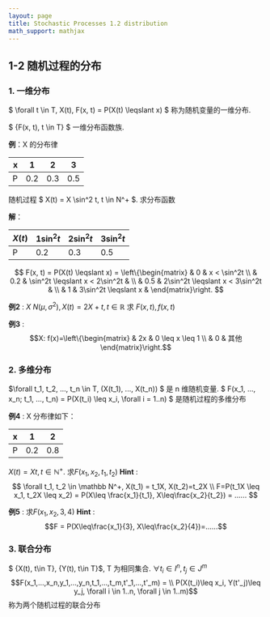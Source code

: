 ```yaml
---
layout: page
title: Stochastic Processes 1.2 distribution
math_support: mathjax
---
```



## 1-2 随机过程的分布

### 1. 一维分布

$ \forall t \in T, X(t), F(x, t) = P(X(t) \leqslant x) $ 称为随机变量的一维分布. 

$ \{F(x, t), t \in T\} $ 一维分布函数族. 

**例**：X 的分布律

| x | 1 | 2 | 3 | 
|---:|:---:|:---:|:---:|
| P | 0.2 | 0.3 | 0.5 |

随机过程 $ X(t) = X \sin^2 t, t \in N^+ $. 求分布函数

**解**：

| $X(t)$ | $1\sin^2t$ | $2\sin^2t$ | $3\sin^2t$ |
| ------ | ---------- | ---------- | ---------- |
| P      | 0.2        | 0.3        | 0.5        |   

$$
F(x, t) = P(X(t) \leqslant x) = \left\{\begin{matrix}
 & 0 & x < \sin^2t \\ 
 & 0.2 & \sin^2t \leqslant x < 2\sin^2t & \\ 
 & 0.5 & 2\sin^2t \leqslant x < 3\sin^2t & \\ 
 & 1 & 3\sin^2t \leqslant x & 
\end{matrix}\right.
$$

**例2** : $X~N(\mu, \sigma^2), X(t) = 2X+t, t\in \mathbb R$ 求 $F(x, t), f(x, t)$

**例3** : $$X: f(x)=\left\{\begin{matrix}
& 2x & 0 \leq x \leq 1 \\
& 0 & 其他
\end{matrix}\right.$$

### 2. 多维分布
$\forall t_1, t_2, ..., t_n \in T, (X(t_1), ..., X(t_n)) $ 是 n 维随机变量.
$ F(x_1, ..., x_n; t_1, ..., t_n) = P(X(t_i) \leq x_i, \forall i = 1..n) $ 是随机过程的多维分布

**例4** : X 分布律如下：

|x | 1 | 2|
|--|--| --|
| P | 0.2 | 0.8 |

$X(t) = Xt, t\in \mathbb N^+$. 求$F(x_1, x_2, t_1, t_2)$
**Hint** :
$$ \forall t_1, t_2 \in \mathbb N^+, X(t_1) = t_1X, X(t_2)=t_2X \\
F=P(t_1X \leq x_1, t_2X \leq x_2) = P(X\leq \frac{x_1}{t_1}, X\leq\frac{x_2}{t_2}) = ......
$$

**例5** : 求$F(x_1, x_2, 3, 4)$
**Hint** : $$F = P(X\leq\frac{x_1}{3}, X\leq\frac{x_2}{4})=......$$

### 3. 联合分布
$ \{X(t), t\in T\}, \{Y(t), t\in T\}$, T 为相同集合.
$\forall t_i\in I^n, t_j\in J^m$
$$F(x_1,...,x_n,y_1,...,y_n,t_1,...,t_m,t'_1,...,t'_m) = \\ P(X(t_i)\leq x_i, Y(t'_j)\leq y_j, \forall i \in 1..n, \forall j \in 1..m)$$
称为两个随机过程的联合分布



